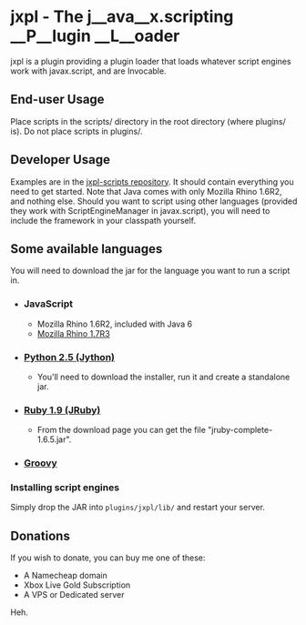 # jxpl - The __j__ava__x__.scripting __P__lugin __L__oader

jxpl is a plugin providing a plugin loader that loads whatever script engines work with javax.script, and are Invocable.

## End-user Usage

Place scripts in the scripts/ directory in the root directory (where plugins/ is).  Do not place scripts in plugins/.

## Developer Usage

Examples are in the [jxpl-scripts repository](https://github.com/angelsl/jxpl-scripts).  It should contain everything you need to get started.  Note that Java comes with only Mozilla Rhino 1.6R2, and nothing else.  Should you want to script using other languages (provided they work with ScriptEngineManager in javax.script), you will need to include the framework in your classpath yourself.

## Some available languages

You will need to download the jar for the language you want to run a script in.

* ### JavaScript
  * Mozilla Rhino 1.6R2, included with Java 6
  * [Mozilla Rhino 1.7R3](http://www.mozilla.org/rhino/download.html) 
 
* ### [Python 2.5 (Jython)](http://www.jython.org/downloads.html)
  * You'll need to download the installer, run it and create a standalone jar.
 
* ### [Ruby 1.9 (JRuby)](http://www.jruby.org/download)
  * From the download page you can get the file "jruby-complete-1.6.5.jar".

* ### [Groovy](http://groovy.codehaus.org/Download)

### Installing script engines

Simply drop the JAR into `plugins/jxpl/lib/` and restart your server.

## Donations

If you wish to donate, you can buy me one of these:

  * A Namecheap domain
  * Xbox Live Gold Subscription
  * A VPS or Dedicated server
  
Heh.